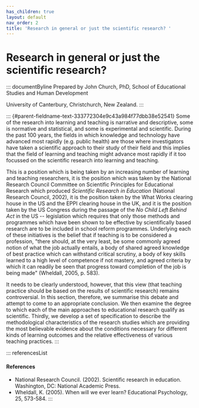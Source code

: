 ```yaml
---
has_children: true
layout: default
nav_order: 2
title: 'Research in general or just the scientific research? '
---
```

# Research in general or just the scientific research? 


::: documentByline
Prepared by John Church, PhD, School of Educational Studies and Human
Development

University of Canterbury, Christchurch, New Zealand.
:::

::: {#parent-fieldname-text-333772304e9c43a984f77dbb38e52541}
Some of the research into learning and teaching is narrative and
descriptive, some is normative and statistical, and some is experimental
and scientific. During the past 100 years, the fields in which knowledge
and technology have advanced most rapidly (e.g. public health) are those
where investigators have taken a scientific approach to their study of
their field and this implies that the field of learning and teaching
might advance most rapidly if it too focussed on the scientific research
into learning and teaching.

This is a position which is being taken by an increasing number of
learning and teaching researchers, it is the position which was taken by
the National Research Council Committee on Scientific Principles for
Educational Research which produced *Scientific Research in Education*
(National Research Council, 2002), it is the position taken by the What
Works clearing house in the US and the EPPI clearing house in the UK,
and it is the position taken by the US Congress during the passage of
the *No Child Left Behind* *Act* in the US -- legislation which requires
that only those methods and programmes which have been shown to be
effective by scientifically based research are to be included in school
reform programmes. Underlying each of these initiatives is the belief
that if teaching is to be considered a profession, "there should, at the
very least, be some commonly agreed notion of what the job actually
entails, a body of shared agreed knowledge of best practice which can
withstand critical scrutiny, a body of key skills learned to a high
level of competence if not mastery, and agreed criteria by which it can
readily be seen that progress toward completion of the job is being
made" (Wheldall, 2005, p. 583).

It needs to be clearly understood, however, that this view (that
teaching practice should be based on the results of scientific research)
remains controversial. In this section, therefore, we summarise this
debate and attempt to come to an appropriate conclusion. We then examine
the degree to which each of the main approaches to educational research
qualify as scientific. Thirdly, we develop a set of specification to
describe the methodological characteristics of the research studies
which are providing the most believable evidence about the conditions
necessary for different kinds of learning outcomes and the relative
effectiveness of various teaching practices.
:::

::: referencesList
#### References

-   National Research Council. (2002). Scientific research in education.
    Washington, DC: National Academic Press.
-   Wheldall, K. (2005). When will we ever learn? Educational
    Psychology, 25, 573-584.
:::
